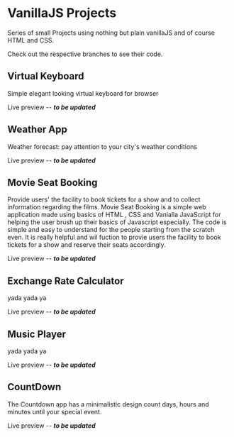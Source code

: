 # VanillaJS Projects

Series of small Projects using nothing but plain vanillaJS and of course HTML and CSS.

Check out the respective branches to see their code.

## Virtual Keyboard

Simple elegant looking virtual keyboard for browser

Live preview -- ***to be updated***

## Weather App

Weather forecast: pay attention to your city's weather conditions

Live preview -- ***to be updated***

## Movie Seat Booking

 Provide users' the facility to book tickets for a show and to collect information regarding the films.
 Movie Seat Booking is a simple web application made using basics of HTML , CSS and Vanialla JavaScript 
 for helping the user brush up their basics of Javascript especially. The code is simple and easy to understand 
 for the people starting from the scratch even.
 It is really helpful and wil fuction to provie users the facility to book tickets for a show and reserve their 
 seats accordingly.

Live preview -- ***to be updated***

## Exchange Rate Calculator

yada yada ya

Live preview -- ***to be updated***

## Music Player

yada yada ya

Live preview -- ***to be updated***

## CountDown

The Countdown app has a minimalistic design count days, hours and minutes until your special event.

Live preview -- ***to be updated***

